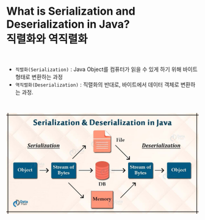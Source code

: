 # What is Serialization and Deserialization in Java?<br>직렬화와 역직렬화

<br>

- `직렬화(Serialization)` : Java Object를 컴퓨터가 읽을 수 있게 하기 위해 바이트 형태로 변환하는 과정
- `역직렬화(Deserialization)` : 직렬화의 반대로, 바이트에서 데이터 객체로 변환하는 과정.

<br>

![](q19.jpg)